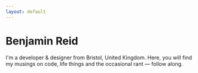 ```yaml
---
layout: default
---
```


# Benjamin Reid

I'm a developer & designer from Bristol, United Kingdom. Here, you will find my musings on code, life things and the occasional rant — follow along.
